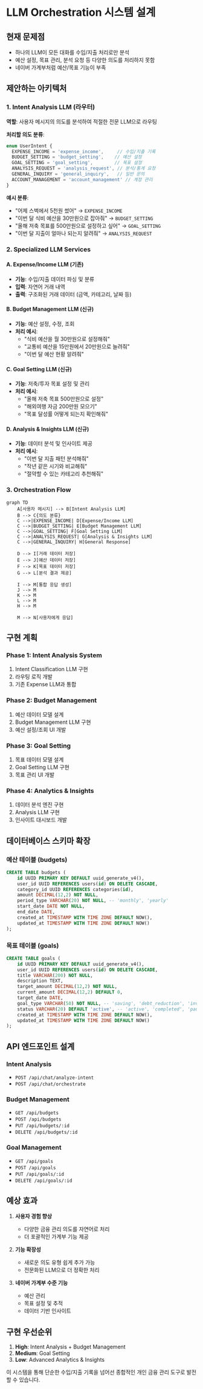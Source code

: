 # LLM Orchestration 시스템 설계

## 현재 문제점
- 하나의 LLM이 모든 대화를 수입/지출 처리로만 분석
- 예산 설정, 목표 관리, 분석 요청 등 다양한 의도를 처리하지 못함
- 네이버 가계부처럼 예산/목표 기능이 부족

## 제안하는 아키텍처

### 1. Intent Analysis LLM (라우터)
**역할**: 사용자 메시지의 의도를 분석하여 적절한 전문 LLM으로 라우팅

**처리할 의도 분류**:
```typescript
enum UserIntent {
  EXPENSE_INCOME = 'expense_income',     // 수입/지출 기록
  BUDGET_SETTING = 'budget_setting',    // 예산 설정
  GOAL_SETTING = 'goal_setting',        // 목표 설정
  ANALYSIS_REQUEST = 'analysis_request', // 분석/통계 요청
  GENERAL_INQUIRY = 'general_inquiry',   // 일반 문의
  ACCOUNT_MANAGEMENT = 'account_management' // 계정 관리
}
```

**예시 분류**:
- "어제 스벅에서 5천원 썼어" → `EXPENSE_INCOME`
- "이번 달 식비 예산을 30만원으로 잡아줘" → `BUDGET_SETTING`
- "올해 저축 목표를 500만원으로 설정하고 싶어" → `GOAL_SETTING`
- "이번 달 지출이 얼마나 되는지 알려줘" → `ANALYSIS_REQUEST`

### 2. Specialized LLM Services

#### A. Expense/Income LLM (기존)
- **기능**: 수입/지출 데이터 파싱 및 분류
- **입력**: 자연어 거래 내역
- **출력**: 구조화된 거래 데이터 (금액, 카테고리, 날짜 등)

#### B. Budget Management LLM (신규)
- **기능**: 예산 설정, 수정, 조회
- **처리 예시**:
  - "식비 예산을 월 30만원으로 설정해줘"
  - "교통비 예산을 15만원에서 20만원으로 늘려줘"
  - "이번 달 예산 현황 알려줘"

#### C. Goal Setting LLM (신규)
- **기능**: 저축/투자 목표 설정 및 관리
- **처리 예시**:
  - "올해 저축 목표 500만원으로 설정"
  - "해외여행 자금 200만원 모으기"
  - "목표 달성률 어떻게 되는지 확인해줘"

#### D. Analysis & Insights LLM (신규)
- **기능**: 데이터 분석 및 인사이트 제공
- **처리 예시**:
  - "이번 달 지출 패턴 분석해줘"
  - "작년 같은 시기와 비교해줘"
  - "절약할 수 있는 카테고리 추천해줘"

### 3. Orchestration Flow

```mermaid
graph TD
    A[사용자 메시지] --> B[Intent Analysis LLM]
    B --> C{의도 분류}
    C -->|EXPENSE_INCOME| D[Expense/Income LLM]
    C -->|BUDGET_SETTING| E[Budget Management LLM]
    C -->|GOAL_SETTING| F[Goal Setting LLM]
    C -->|ANALYSIS_REQUEST| G[Analysis & Insights LLM]
    C -->|GENERAL_INQUIRY| H[General Response]
    
    D --> I[거래 데이터 저장]
    E --> J[예산 데이터 저장]
    F --> K[목표 데이터 저장]
    G --> L[분석 결과 제공]
    
    I --> M[통합 응답 생성]
    J --> M
    K --> M
    L --> M
    H --> M
    
    M --> N[사용자에게 응답]
```

## 구현 계획

### Phase 1: Intent Analysis System
1. Intent Classification LLM 구현
2. 라우팅 로직 개발
3. 기존 Expense LLM과 통합

### Phase 2: Budget Management
1. 예산 데이터 모델 설계
2. Budget Management LLM 구현
3. 예산 설정/조회 UI 개발

### Phase 3: Goal Setting
1. 목표 데이터 모델 설계
2. Goal Setting LLM 구현
3. 목표 관리 UI 개발

### Phase 4: Analytics & Insights
1. 데이터 분석 엔진 구현
2. Analysis LLM 구현
3. 인사이트 대시보드 개발

## 데이터베이스 스키마 확장

### 예산 테이블 (budgets)
```sql
CREATE TABLE budgets (
    id UUID PRIMARY KEY DEFAULT uuid_generate_v4(),
    user_id UUID REFERENCES users(id) ON DELETE CASCADE,
    category_id UUID REFERENCES categories(id),
    amount DECIMAL(12,2) NOT NULL,
    period_type VARCHAR(20) NOT NULL, -- 'monthly', 'yearly'
    start_date DATE NOT NULL,
    end_date DATE,
    created_at TIMESTAMP WITH TIME ZONE DEFAULT NOW(),
    updated_at TIMESTAMP WITH TIME ZONE DEFAULT NOW()
);
```

### 목표 테이블 (goals)
```sql
CREATE TABLE goals (
    id UUID PRIMARY KEY DEFAULT uuid_generate_v4(),
    user_id UUID REFERENCES users(id) ON DELETE CASCADE,
    title VARCHAR(200) NOT NULL,
    description TEXT,
    target_amount DECIMAL(12,2) NOT NULL,
    current_amount DECIMAL(12,2) DEFAULT 0,
    target_date DATE,
    goal_type VARCHAR(50) NOT NULL, -- 'saving', 'debt_reduction', 'investment'
    status VARCHAR(20) DEFAULT 'active', -- 'active', 'completed', 'paused'
    created_at TIMESTAMP WITH TIME ZONE DEFAULT NOW(),
    updated_at TIMESTAMP WITH TIME ZONE DEFAULT NOW()
);
```

## API 엔드포인트 설계

### Intent Analysis
- `POST /api/chat/analyze-intent`
- `POST /api/chat/orchestrate`

### Budget Management
- `GET /api/budgets`
- `POST /api/budgets`
- `PUT /api/budgets/:id`
- `DELETE /api/budgets/:id`

### Goal Management
- `GET /api/goals`
- `POST /api/goals`
- `PUT /api/goals/:id`
- `DELETE /api/goals/:id`

## 예상 효과

1. **사용자 경험 향상**
   - 다양한 금융 관리 의도를 자연어로 처리
   - 더 포괄적인 가계부 기능 제공

2. **기능 확장성**
   - 새로운 의도 유형 쉽게 추가 가능
   - 전문화된 LLM으로 더 정확한 처리

3. **네이버 가계부 수준 기능**
   - 예산 관리
   - 목표 설정 및 추적
   - 데이터 기반 인사이트

## 구현 우선순위

1. **High**: Intent Analysis + Budget Management
2. **Medium**: Goal Setting
3. **Low**: Advanced Analytics & Insights

이 시스템을 통해 단순한 수입/지출 기록을 넘어선 종합적인 개인 금융 관리 도구로 발전할 수 있습니다.